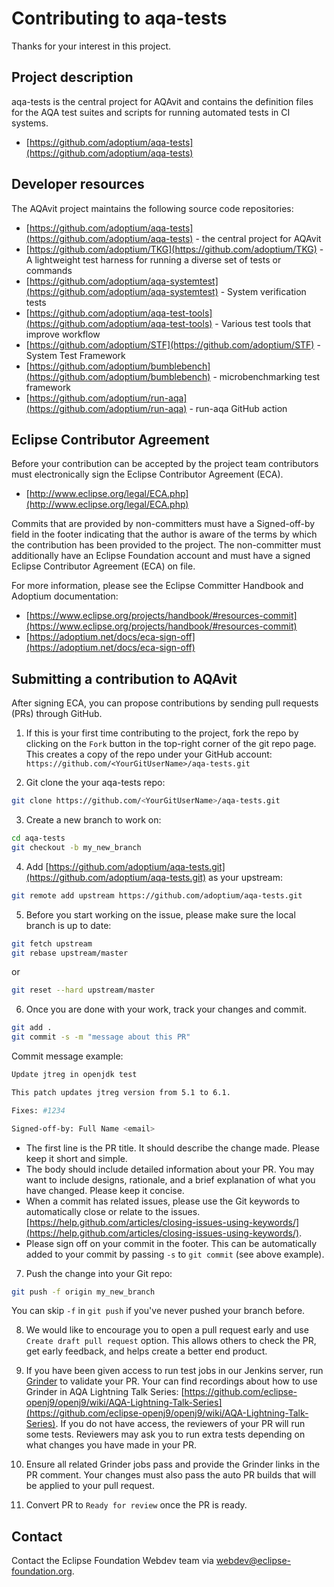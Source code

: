 # Contributing to aqa-tests

Thanks for your interest in this project.

## Project description

aqa-tests is the central project for AQAvit and contains the definition files for the AQA test suites and scripts for running automated tests in CI systems.

* [https://github.com/adoptium/aqa-tests](https://github.com/adoptium/aqa-tests)

## Developer resources

The AQAvit project maintains the following source code repositories:

* [https://github.com/adoptium/aqa-tests](https://github.com/adoptium/aqa-tests) - the central project for AQAvit
* [https://github.com/adoptium/TKG](https://github.com/adoptium/TKG) - A lightweight test harness for running a diverse set of tests or commands
* [https://github.com/adoptium/aqa-systemtest](https://github.com/adoptium/aqa-systemtest) - System verification tests
* [https://github.com/adoptium/aqa-test-tools](https://github.com/adoptium/aqa-test-tools) - Various test tools that improve workflow
* [https://github.com/adoptium/STF](https://github.com/adoptium/STF) - System Test Framework
* [https://github.com/adoptium/bumblebench](https://github.com/adoptium/bumblebench) - microbenchmarking test framework
* [https://github.com/adoptium/run-aqa](https://github.com/adoptium/run-aqa) - run-aqa GitHub action

## Eclipse Contributor Agreement

Before your contribution can be accepted by the project team contributors must
electronically sign the Eclipse Contributor Agreement (ECA).

* [http://www.eclipse.org/legal/ECA.php](http://www.eclipse.org/legal/ECA.php)

Commits that are provided by non-committers must have a Signed-off-by field in
the footer indicating that the author is aware of the terms by which the
contribution has been provided to the project. The non-committer must
additionally have an Eclipse Foundation account and must have a signed Eclipse
Contributor Agreement (ECA) on file.

For more information, please see the Eclipse Committer Handbook and Adoptium documentation:

* [https://www.eclipse.org/projects/handbook/#resources-commit](https://www.eclipse.org/projects/handbook/#resources-commit)
* [https://adoptium.net/docs/eca-sign-off](https://adoptium.net/docs/eca-sign-off)

## Submitting a contribution to AQAvit

After signing ECA, you can propose contributions by sending pull requests (PRs) through GitHub.

1. If this is your first time contributing to the project, fork the repo by clicking on the `Fork` button in the top-right corner of the git repo page.
This creates a copy of the repo under your GitHub account: `https://github.com/<YourGitUserName>/aqa-tests.git`

2. Git clone the your aqa-tests repo:

```sh
git clone https://github.com/<YourGitUserName>/aqa-tests.git
```

3. Create a new branch to work on:

```sh
cd aqa-tests
git checkout -b my_new_branch
```

4. Add [https://github.com/adoptium/aqa-tests.git](https://github.com/adoptium/aqa-tests.git) as your upstream:

```sh
git remote add upstream https://github.com/adoptium/aqa-tests.git
```

5. Before you start working on the issue, please make sure the local branch is up to date:

```sh
git fetch upstream
git rebase upstream/master
```

or

```sh
git reset --hard upstream/master
```

6. Once you are done with your work, track your changes and commit.

```sh
git add .
git commit -s -m "message about this PR"
```

Commit message example:

```sh
Update jtreg in openjdk test

This patch updates jtreg version from 5.1 to 6.1.

Fixes: #1234

Signed-off-by: Full Name <email>
```

* The first line is the PR title. It should describe the change made. Please keep it short and simple.
* The body should include detailed information about your PR. You may want to include designs, rationale, and a brief explanation of what you have changed. Please keep it concise.
* When a commit has related issues, please use the Git keywords to automatically close or relate to the issues.
[https://help.github.com/articles/closing-issues-using-keywords/](https://help.github.com/articles/closing-issues-using-keywords/).
* Please sign off on your commit in the footer. This can be automatically added to your commit by passing `-s` to `git commit` (see above example).

7. Push the change into your Git repo:

```sh
git push -f origin my_new_branch
```

You can skip `-f` in `git push` if you've never pushed your branch before.

8. We would like to encourage you to open a pull request early and use `Create draft pull request` option. This allows others to check the PR, get early feedback, and helps create a better end product.

9. If you have been given access to run test jobs in our Jenkins server, run [Grinder](https://ci.adoptium.net/job/Grinder/) to validate your PR. Your can find recordings about how to use Grinder in AQA Lightning Talk Series: [https://github.com/eclipse-openj9/openj9/wiki/AQA-Lightning-Talk-Series](https://github.com/eclipse-openj9/openj9/wiki/AQA-Lightning-Talk-Series).  If you do not have access, the reviewers of your PR will run some tests.  Reviewers may ask you to run extra tests depending on what changes you have made in your PR.

10. Ensure all related Grinder jobs pass and provide the Grinder links in the PR comment. Your changes must also pass the auto PR builds that will be applied to your pull request.

11. Convert PR to `Ready for review` once the PR is ready.

## Contact

Contact the Eclipse Foundation Webdev team via webdev@eclipse-foundation.org.
